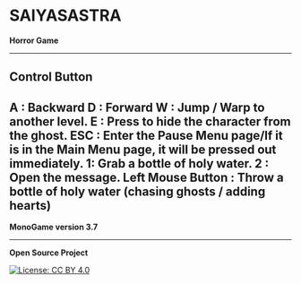 # SAIYASASTRA
**Horror Game**

---------------------------------------------------------
Control Button
---------------------------------------------------------
A : Backward
D : Forward
W : Jump / Warp to another level.
E : Press to hide the character from the ghost.
ESC : Enter the Pause Menu page/If it is in the Main Menu page, it will be pressed out immediately.
1: Grab a bottle of holy water.
2 : Open the message.
Left Mouse Button : Throw a bottle of holy water (chasing ghosts / adding hearts)
--------------------------------------------------------
**MonoGame version 3.7**

--------------------------------------------------------
**Open Source Project**

[![License: CC BY 4.0](https://licensebuttons.net/l/by/4.0/80x15.png)](http://creativecommons.org/licenses/by/4.0/)
